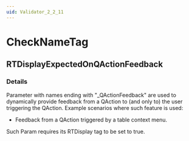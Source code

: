 ```yaml
---
uid: Validator_2_2_11
---
```


# CheckNameTag

## RTDisplayExpectedOnQActionFeedback

<!-- Description, Properties, ... sections are auto-generated. -->
<!-- REPLACE ME AUTO-GENERATION -->

### Details

Parameter with names ending with "_QActionFeedback" are used to dynamically provide feedback from a QAction to (and only to) the user triggering the QAction.
Example scenarios where such feature is used:
- Feedback from a QAction triggered by a table context menu.

Such Param requires its RTDisplay tag to be set to true.

<!-- Uncomment to add example code -->
<!--### Example code-->
